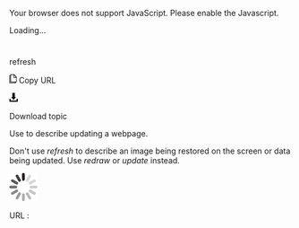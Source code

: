 Your browser does not support JavaScript. Please enable the Javascript.

Loading...

# 

refresh

![Copy URL](media/refresh/Copy.png)
Copy URL

![Download](media/refresh/Download.png)

Download topic

Use to describe updating a webpage. 

Don't use *refresh* to describe an image being restored on the screen or data being updated. Use *redraw* or *update* instead. 

![In progress](media/refresh/activity-large.gif)

URL :
